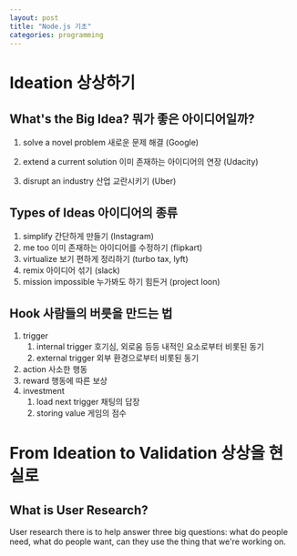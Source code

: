 ```yaml
---
layout: post
title: "Node.js 기초"
categories: programming
---
```


# Ideation 상상하기

## What's the Big Idea?  뭐가 좋은 아이디어일까? 

1. solve a novel problem 새로운 문제 해결 (Google)

2. extend a current solution 이미 존재하는 아이디어의 연장 (Udacity)
3. disrupt an industry 산업 교란시키기 (Uber)



## Types of Ideas 아이디어의 종류

1. simplify 간단하게 만들기 (Instagram)
2. me too 이미 존재하는 아이디어를 수정하기 (flipkart)
3. virtualize 보기 편하게 정리하기 (turbo tax, lyft)
4. remix 아이디어 섞기 (slack)
5. mission impossible 누가봐도 하기 힘든거 (project loon)



## Hook 사람들의 버릇을 만드는 법

1. trigger 
   1. internal trigger 호기심, 외로움 등등 내적인 요소로부터 비롯된 동기
   2. external trigger 외부 환경으로부터 비롯된 동기
2. action 사소한 행동
3. reward 행동에 따른 보상
4. investment
   1. load next trigger 채팅의 답장
   2. storing value 게임의 점수

# From Ideation to Validation 상상을 현실로

## What is User Research?

User research there is to help answer three big questions: what do people need, what do people want, can they use the thing that we're working on.
